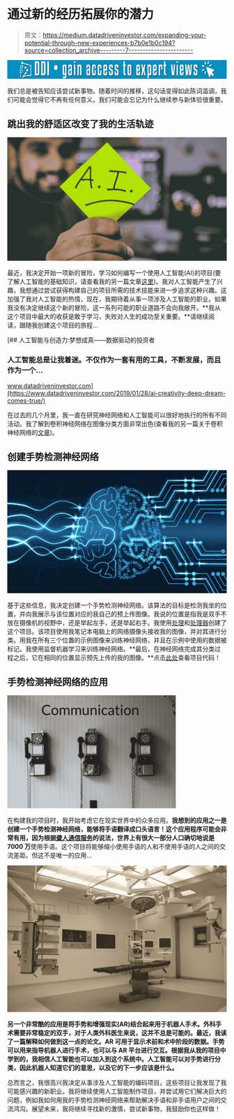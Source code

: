 # 通过新的经历拓展你的潜力

> 原文：<https://medium.datadriveninvestor.com/expanding-your-potential-through-new-experiences-b7b0e1b0c194?source=collection_archive---------7----------------------->

[![](img/73a4b552e4b3c924aa04379d2e99d051.png)](http://www.track.datadriveninvestor.com/1B9E)

我们总是被告知应该尝试新事物。随着时间的推移，这句话变得如此陈词滥调，我们可能会觉得它不再有任何意义。我们可能会忘记为什么继续参与新体验很重要。

## 跳出我的舒适区改变了我的生活轨迹

![](img/f6362621da0eee20199da370a0e25d52.png)

最近，我决定开始一项新的冒险，学习如何编写一个使用人工智能(AI)的项目(要了解人工智能的基础知识，请查看我的另一篇文章[这里](https://medium.com/datadriveninvestor/a-crash-course-on-modern-tech-aaa1793c59f))。我对人工智能产生了兴趣，我想通过尝试获得构建自己的项目所需的技术技能来进一步追求这种兴趣。这加强了我对人工智能的热情，现在，我期待着从事一项涉及人工智能的职业。如果我没有决定继续这个新的冒险，这一系列可能的职业道路不会向我敞开。**我从这个项目中最大的收获是敢于学习，失败对人生的成功至关重要。**请继续阅读，跟随我创建这个项目的旅程…

[](https://www.datadriveninvestor.com/2019/01/28/ai-creativity-deep-dream-comes-true/) [## 人工智能与创造力:梦想成真——数据驱动的投资者

### 人工智能总是让我着迷。不仅作为一套有用的工具，不断发展，而且作为一个…

www.datadriveninvestor.com](https://www.datadriveninvestor.com/2019/01/28/ai-creativity-deep-dream-comes-true/) 

在过去的几个月里，我一直在研究神经网络和人工智能可以很好地执行的所有不同活动。我了解到卷积神经网络在图像分类方面非常出色(查看我的另一篇关于卷积神经网络的[文章](https://medium.com/datadriveninvestor/computers-can-see-2ba2d0713240))。

## 创建手势检测神经网络

![](img/0d5d62edab5fdd721ddbe6e3431c56f6.png)

基于这些信息，我决定创建一个手势检测神经网络。该算法的目标是检测我坐的位置，并向我展示与该位置对应的我自己的预上传图像。我说的位置是指我是双手不放在摄像机的视野中，还是举起左手，还是举起右手。我使用[处理](https://processing.org/)和[处理器](http://www.wekinator.org/)创建了这个项目。该项目使用我笔记本电脑上的网络摄像头接收我的图像，并对其进行分类。用我在所有三个位置的示例图像来训练神经网络，并且在示例中使用的数据被标记。我使用监督机器学习来训练神经网络。**最后，在神经网络完成其分类过程之后，它在相同的位置显示预先上传的我的图像。**点击[此处](https://github.com/Ramandeep-Saini/Gesture-Detection-Neural-Network)查看项目代码！

## 手势检测神经网络的应用

![](img/4605c05baebd3e0c7222a728f7f072d4.png)

在构建我的项目时，我开始考虑它在现实世界中的众多应用。**我想到的应用之一是创建一个手势检测神经网络，能够将手语翻译成口头语言！**这个应用程序可能会非常有用，因为根据[聋人通信服务](https://www.csd.org/about/statistics/)的说法，世界上有很大一部分人口**确切地说是 7000 万**使用手语。这个项目将能够缩小使用手语的人和不使用手语的人之间的交流差距。但这不是唯一的应用…

![](img/f2c69aa21dca81c0df555944705ff69b.png)

**另一个非常酷的应用是将手势和增强现实(AR)结合起来用于机器人手术。外科手术需要非常稳定的双手，对于人类外科医生来说，这并不总是可能的。最近，我读了一篇解释如何做到这一点的论文。AR 可用于显示术前和术中阶段的数据。手势可以用来指导机器人进行手术，也可以与 AR 平台进行交互。根据我从我的项目中学到的，我相信人工智能也可以加入到这个系统中。人工智能可以对手势进行分类，因此机器人知道它们的意思，以及它的下一步应该是什么。**

总而言之，我很高兴我决定从事涉及人工智能的编码项目。这些项目让我发现了我可能感兴趣的新职业。我将继续使用人工智能制作项目，并尝试用它们解决巨大的问题，例如我如何用我的手势检测神经网络来帮助解决手语和非手语用户之间的交流鸿沟。展望未来，我将继续寻找新的激情，尝试新事物，我鼓励你也这样做！